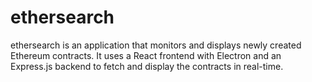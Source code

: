 # ethersearch

ethersearch is an application that monitors and displays newly created Ethereum contracts. It uses a React frontend with Electron and an Express.js backend to fetch and display the contracts in real-time.
